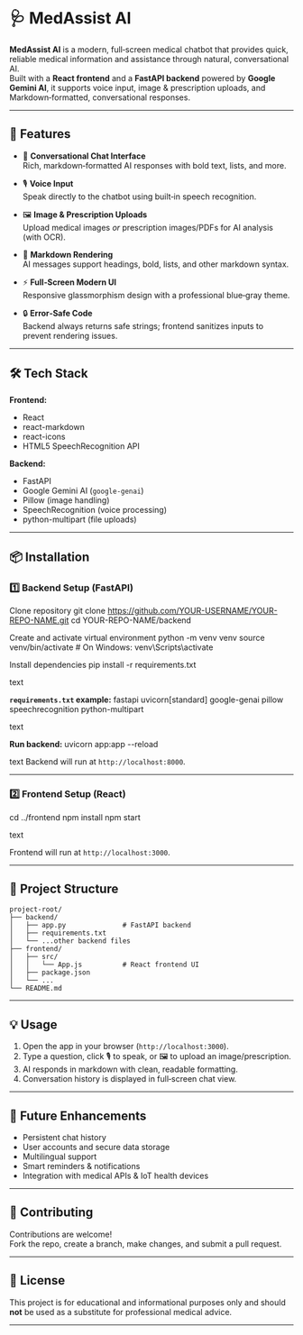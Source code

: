 # 🩺 MedAssist AI

**MedAssist AI** is a modern, full‑screen medical chatbot that provides quick, reliable medical information and assistance through natural, conversational AI.  
Built with a **React frontend** and a **FastAPI backend** powered by **Google Gemini AI**, it supports voice input, image & prescription uploads, and Markdown‑formatted, conversational responses.

---

## 🚀 Features

- 💬 **Conversational Chat Interface**  
  Rich, markdown‑formatted AI responses with bold text, lists, and more.

- 🎙 **Voice Input**  
  Speak directly to the chatbot using built‑in speech recognition.

- 🖼 **Image & Prescription Uploads**  
  Upload medical images *or* prescription images/PDFs for AI analysis (with OCR).

- 📄 **Markdown Rendering**  
  AI messages support headings, bold, lists, and other markdown syntax.

- ⚡ **Full‑Screen Modern UI**  
  Responsive glassmorphism design with a professional blue‑gray theme.

- 🔒 **Error‑Safe Code**  
  Backend always returns safe strings; frontend sanitizes inputs to prevent rendering issues.

---

## 🛠 Tech Stack

**Frontend:**
- React
- react-markdown
- react-icons
- HTML5 SpeechRecognition API

**Backend:**
- FastAPI
- Google Gemini AI (`google-genai`)
- Pillow (image handling)
- SpeechRecognition (voice processing)
- python-multipart (file uploads)

---

## 📦 Installation

### 1️⃣ Backend Setup (FastAPI)

Clone repository
git clone https://github.com/YOUR-USERNAME/YOUR-REPO-NAME.git
cd YOUR-REPO-NAME/backend

Create and activate virtual environment
python -m venv venv
source venv/bin/activate # On Windows: venv\Scripts\activate

Install dependencies
pip install -r requirements.txt

text

**`requirements.txt` example:**
fastapi
uvicorn[standard]
google-genai
pillow
speechrecognition
python-multipart

text

**Run backend:**
uvicorn app:app --reload

text
Backend will run at `http://localhost:8000`.

---

### 2️⃣ Frontend Setup (React)

cd ../frontend
npm install
npm start

text

Frontend will run at `http://localhost:3000`.

---

## 📂 Project Structure

```
project-root/
├── backend/
│   ├── app.py              # FastAPI backend
│   ├── requirements.txt
│   └── ...other backend files
├── frontend/
│   ├── src/
│   │   └── App.js          # React frontend UI
│   ├── package.json
│   └── ...
└── README.md
```

---

## 💡 Usage

1. Open the app in your browser (`http://localhost:3000`).
2. Type a question, click 🎙️ to speak, or 🖼️ to upload an image/prescription.
3. AI responds in markdown with clean, readable formatting.
4. Conversation history is displayed in full‑screen chat view.

---

## 📌 Future Enhancements

- Persistent chat history
- User accounts and secure data storage
- Multilingual support
- Smart reminders & notifications
- Integration with medical APIs & IoT health devices

---

## 🤝 Contributing

Contributions are welcome!  
Fork the repo, create a branch, make changes, and submit a pull request.

---

## 📜 License

This project is for educational and informational purposes only and should **not** be used as a substitute for professional medical advice.

---
